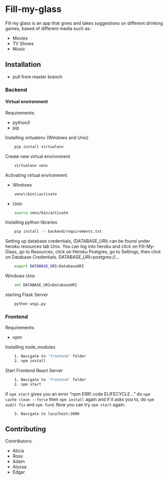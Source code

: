 # Fill-my-glass

Fill my glass is an app that gives and takes suggestions on different drinking games, based of different media
such as:

- Movies
- TV Shows
- Music

## Installation

- pull from master branch

### Backend

#### Virtual environment

Requirements:

- python3
- pip

Installing virtualenv (Windows and Unix)

```bash
    pip install virtualenv
```

Create new virtual environment

```bash
    virtualenv venv
```

Activating virtual environment

- Windows

```bash
    venv\\bin\\activate
```

- Unix

```bash
    source venv/bin/activate
```

Installing python libraries

```bash
    pip install -r backend/requirements.txt
```
Setting up database credentials, (DATABASE_URI) can be found under heroku resources tab
Unix. You can log into heroku and click on Fill-My-Glass, go to Resources, click on Heroku Postgres, go to Settings, 
then click on Database Credentials. DATABASE_URI=postgres://...
```bash
    export DATABASE_URI=DatabaseURI
```
Windows
Unix
```bash
    set DATABASE_URI=DatabaseURI
```
starting Flask Server
```bash
    python wsgi.py
```
### Frontend

Requirements:

- npm

Installing node_modules

```bash
    1. Navigate to 'frontend' folder
    2. npm install
```

Start Frontend React Server

```bash
    1. Navigate to 'frontend' folder
    2. npm start
```

If `npm start` gives you an error “npm ERR! code ELIFECYCLE...” do `npm cache clean --force` then `npm install` again and if it asks you to, do `npm audit fix` and `npm fund`. Now you can try `npm start` again.

```
    3. Navigate to localhost:3000
```

## Contributing

Contributors:

- Alicia
- Ross
- Adam
- Alyssa
- Edgar
